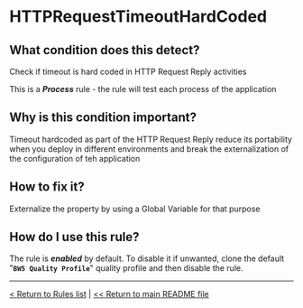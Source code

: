 # HTTPRequestTimeoutHardCoded

## What condition does this detect?

Check if timeout is hard coded in HTTP Request Reply activities

This is a ***Process*** rule - the rule will test each process of the application

## Why is this condition important?

Timeout hardcoded as part of the HTTP Request Reply reduce its portability when you deploy in different environments and break the externalization of the configuration of teh application

## How to fix it?

Externalize the property by using a Global Variable for that purpose

## How do I use this rule?

The rule is **_enabled_** by default. To disable it if unwanted, clone the default "**`BW5 Quality Profile`**" quality profile and then disable the rule.

---
[< Return to Rules list](./RULES.md) |  [<< Return to main README file](../../../README.md)
